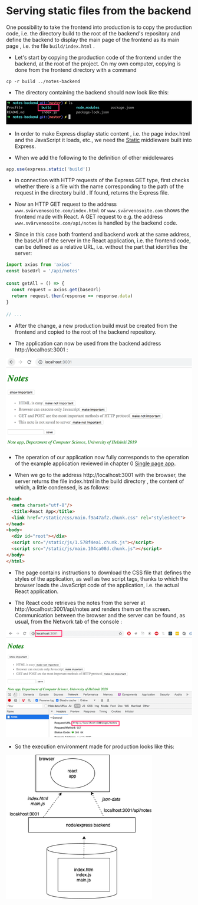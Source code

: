 # Serving static files from the backend

One possibility to take the frontend into production is to copy the production code, i.e. the directory build to the root of the backend's repository and define the backend to display the main page of the frontend as its main page , i.e. the file `build/index.html` .

- Let's start by copying the production code of the frontend under the backend, at the root of the project. On my own computer, copying is done from the frontend directory with a command

```
cp -r build ../notes-backend
```

- The directory containing the backend should now look like this:

<img src="./copy with cmd.png" alt="build folder copied through terminal"> 

- In order to make Express display static content , i.e. the page index.html and the JavaScript it loads, etc., we need the <a href="https://expressjs.com/en/starter/static-files.html" target="_blank">Static</a> middleware built into Express.

- When we add the following to the definition of other middlewares

```js
app.use(express.static('build'))
```

- in connection with HTTP requests of the Express GET type, first checks whether there is a file with the name corresponding to the path of the request in the directory build . If found, returns the Express file.

- Now an HTTP GET request to the address` www.svärvenosoite.com/index.html` or `www.svärvenosoite.com` shows the frontend made with React. A GET request to e.g. the address `www.svärvenosoite.com/api/notes` is handled by the backend code.

- Since in this case both frontend and backend work at the same address, the baseUrl of the server in the React application, i.e. the frontend code, can be defined as a relative URL, i.e. without the part that identifies the server:

```js
import axios from 'axios'
const baseUrl = '/api/notes'

const getAll = () => {
  const request = axios.get(baseUrl)
  return request.then(response => response.data)
}

// ...
```

- After the change, a new production build must be created from
the frontend and copied to the root of the backend repository.

- The application can now be used from the backend address http://localhost:3001 :

<img src="./frontend deployed.png" alt="frontend test on local">

- The operation of our application now fully corresponds to the operation of the example application reviewed in chapter 0 <a href="https://fullstackopen.com/osa0/web_sovelluksen_toimintaperiaatteita#single-page-app" target="_blank">Single page app</a>.

- When we go to the address http://localhost:3001 with the browser, the server returns the file index.html in the build directory , the content of which, a little condensed, is as follows:

```html
<head>
  <meta charset="utf-8"/>
  <title>React App</title>
  <link href="/static/css/main.f9a47af2.chunk.css" rel="stylesheet">
</head>
<body>
  <div id="root"></div>
  <script src="/static/js/1.578f4ea1.chunk.js"></script>
  <script src="/static/js/main.104ca08d.chunk.js"></script>
</body>
</html>
```

- The page contains instructions to download the CSS file that defines the styles of the application, as well as two script tags, thanks to which the browser loads the JavaScript code of the application, i.e. the actual React application.

- The React code retrieves the notes from the server at http://localhost:3001/api/notes and renders them on the screen. Communication between the browser and the server can be found, as usual, from the Network tab of the console :

<img src="./network tab local.png" alt="requests seen on network tab local">

- So the execution environment made for production looks like this:

<img src="./prod env.png" alt="production environment">